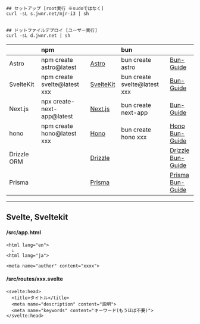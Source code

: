 
```
## セットアップ [root実行 ※sudoではなく]
curl -sL s.jwnr.net/mjr-i3 | sh


## ドットファイルデプロイ [ユーザー実行]
curl -sL d.jwnr.net | sh
```

|  | npm |  | bun |  |
|:-|:-|:-|:-|:-|
| Astro       | npm create astro@latest      | [Astro](https://astro.build/)                   | bun create astro             | [Bun-Guide](https://bun.sh/guides/ecosystem/astro)     |
| SvelteKit   | npm create svelte@latest xxx | [SvelteKit](https://kit.svelte.dev/)            | bun create svelte@latest xxx | [Bun-Guide](https://bun.sh/guides/ecosystem/sveltekit) |
| Next.js     | npx create-next-app@latest   | [Next.js](https://nextjs.org/)                  | bun create next-app          | [Bun-Guide](https://bun.sh/guides/ecosystem/nextjs)    |
| hono        | npm create hono@latest xxx   | [Hono](https://hono.dev/getting-started/nodejs) | bun create hono xxx          | [Hono](https://hono.dev/getting-started/bun)<br>[Bun-Guide](https://bun.sh/guides/ecosystem/hono)  |
| Drizzle ORM |      | [Drizzle](https://orm.drizzle.team/) |      | [Drizzle](https://orm.drizzle.team/docs/get-started-sqlite#bun-sqlite)<br>[Bun-Guide](https://bun.sh/guides/ecosystem/drizzle)  |
| Prisma |      | [Prisma](https://www.prisma.io/) |      | [Prisma](https://www.prisma.io/docs/orm/tools/prisma-cli#bun)<br>[Bun-Guide](https://bun.sh/guides/ecosystem/prisma)  |
---

## Svelte, Sveltekit


#### /src/app.html
```
<html lang="en">
  ↓
<html lang="ja">

<meta name="author" content="xxxx">

```


#### /src/routes/xxx.svelte
```
<svelte:head>
  <title>タイトル</title>
  <meta name="description" content="説明">
  <meta name="keywords" content="キーワード(もうほぼ不要)">
</svelte:head>

```
